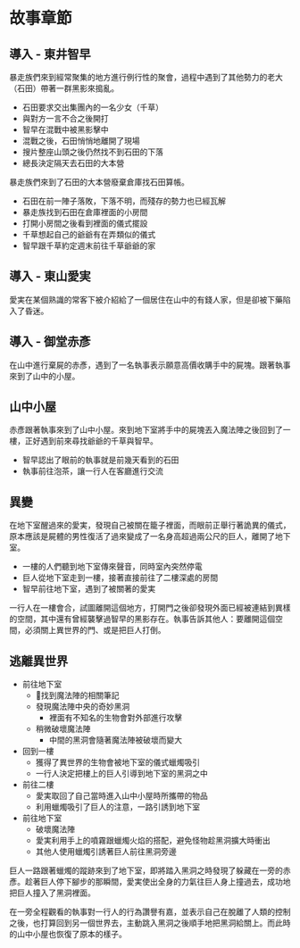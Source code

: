 # 故事章節

## 導入 - 東井智早

暴走族們來到經常聚集的地方進行例行性的聚會，過程中遇到了其他勢力的老大（石田）帶著一群黑影來搗亂。

- 石田要求交出集團內的一名少女（千草）
- 與對方一言不合之後開打
- 智早在混戰中被黑影擊中
- 混戰之後，石田悄悄地離開了現場
- 搜片整座山頭之後仍然找不到石田的下落
- 總長決定隔天去石田的大本營

暴走族們來到了石田的大本營廢棄倉庫找石田算帳。

- 石田在前一陣子落敗，下落不明，而殘存的勢力也已經瓦解
- 暴走族找到石田在倉庫裡面的小房間
- 打開小房間之後看到裡面的儀式擺設
- 千草想起自己的爺爺有在弄類似的儀式
- 智早跟千草約定週末前往千草爺爺的家

## 導入 - 東山愛実

愛実在某個熟識的常客下被介紹給了一個居住在山中的有錢人家，但是卻被下藥陷入了昏迷。

## 導入 - 御堂赤彥

在山中進行棄屍的赤彥，遇到了一名執事表示願意高價收購手中的屍塊。跟著執事來到了山中的小屋。

## 山中小屋

赤彥跟著執事來到了山中小屋。來到地下室將手中的屍塊丟入魔法陣之後回到了一樓，正好遇到前來尋找爺爺的千草與智早。

- 智早認出了眼前的執事就是前幾天看到的石田
- 執事前往泡茶，讓一行人在客廳進行交流

## 異變

在地下室醒過來的愛実，發現自己被關在籠子裡面，而眼前正舉行著詭異的儀式，原本應該是屍體的男性復活了過來變成了一名身高超過兩公尺的巨人，離開了地下室。

- 一樓的人們聽到地下室傳來聲音，同時室內突然停電
- 巨人從地下室走到一樓，接著直接前往了二樓深處的房間
- 智早前往地下室，遇到了被關著的愛実

一行人在一樓會合，試圖離開這個地方，打開門之後卻發現外面已經被連結到異樣的空間，其中還有曾經襲擊過智早的黑影存在。執事告訴其他人：要離開這個空間，必須關上異世界的門、或是把巨人打倒。

## 逃離異世界

- 前往地下室
  - 找到魔法陣的相關筆記
  - 發現魔法陣中央的奇妙黑洞
    - 裡面有不知名的生物會對外部進行攻擊
  - 稍微破壞魔法陣
    - 中間的黑洞會隨著魔法陣被破壞而變大
- 回到一樓
  - 獲得了異世界的生物會被地下室的儀式蠟燭吸引
  - 一行人決定把樓上的巨人引導到地下室的黑洞之中
- 前往二樓
  - 愛実取回了自己當時進入山中小屋時所攜帶的物品
  - 利用蠟燭吸引了巨人的注意，一路引誘到地下室
- 前往地下室
  - 破壞魔法陣
  - 愛実利用手上的噴霧跟蠟燭火焰的搭配，避免怪物趁黑洞擴大時衝出
  - 其他人使用蠟燭引誘著巨人前往黑洞旁邊

巨人一路跟著蠟燭的蹤跡來到了地下室，即將踏入黑洞之時發現了躲藏在一旁的赤彥。趁著巨人停下腳步的那瞬間，愛実使出全身的力氣往巨人身上撞過去，成功地把巨人撞入了黑洞裡面。

在一旁全程觀看的執事對一行人的行為讚譽有嘉，並表示自己在脫離了人類的控制之後，也打算回到另一個世界去，主動跳入黑洞之後順手地把黑洞給關上。而此時的山中小屋也恢復了原本的樣子。
